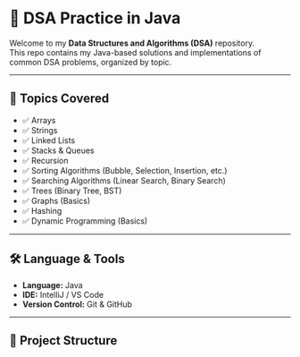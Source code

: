 # 📘 DSA Practice in Java

Welcome to my **Data Structures and Algorithms (DSA)** repository.  
This repo contains my Java-based solutions and implementations of common DSA problems, organized by topic.

---

## 📌 Topics Covered

- ✅ Arrays
- ✅ Strings
- ✅ Linked Lists
- ✅ Stacks & Queues
- ✅ Recursion
- ✅ Sorting Algorithms (Bubble, Selection, Insertion, etc.)
- ✅ Searching Algorithms (Linear Search, Binary Search)
- ✅ Trees (Binary Tree, BST)
- ✅ Graphs (Basics)
- ✅ Hashing
- ✅ Dynamic Programming (Basics)

---

## 🛠 Language & Tools

- **Language:** Java  
- **IDE:** IntelliJ / VS Code  
- **Version Control:** Git & GitHub

---

## 📂 Project Structure

